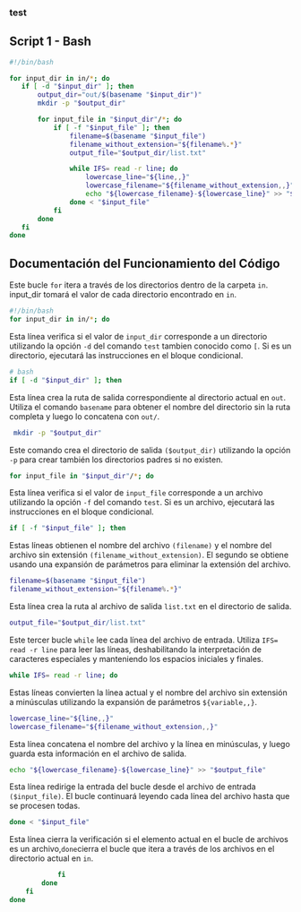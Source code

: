### test
## Script 1 - Bash
 ```Bash
#!/bin/bash

for input_dir in in/*; do
    if [ -d "$input_dir" ]; then
        output_dir="out/$(basename "$input_dir")"
        mkdir -p "$output_dir"

        for input_file in "$input_dir"/*; do
            if [ -f "$input_file" ]; then
                filename=$(basename "$input_file")
                filename_without_extension="${filename%.*}"
                output_file="$output_dir/list.txt"

                while IFS= read -r line; do
                    lowercase_line="${line,,}"
                    lowercase_filename="${filename_without_extension,,}"
                    echo "${lowercase_filename}-${lowercase_line}" >> "$output_file"
                done < "$input_file"
            fi
        done
    fi
done
 ```
## Documentación del Funcionamiento del Código
Este bucle  ```for``` itera a través de los directorios dentro de la carpeta ```in```. input_dir tomará el valor de cada directorio encontrado en ```in```.
```bash
#!/bin/bash
for input_dir in in/*; do
```
Esta línea verifica si el valor de  ```input_dir``` corresponde a un directorio utilizando la opción  ```-d``` del comando ```test``` tambien conocido como ```[```. Si es un directorio, ejecutará las instrucciones en el bloque condicional.
```bash
# bash
if [ -d "$input_dir" ]; then
```
Esta línea crea la ruta de salida correspondiente al directorio actual en ```out```. Utiliza el comando ```basename``` para obtener el nombre del directorio sin la ruta completa y luego lo concatena con ```out/```.
 ```Bash
  mkdir -p "$output_dir"
 ```
Este comando crea el directorio de salida ```($output_dir)``` utilizando la opción ```-p``` para crear también los directorios padres si no existen.
 ```Bash
 for input_file in "$input_dir"/*; do
 ```
Esta línea verifica si el valor de ```input_file``` corresponde a un archivo utilizando la opción ```-f``` del comando ```test```. Si es un archivo, ejecutará las instrucciones en el bloque condicional.
 ```Bash
if [ -f "$input_file" ]; then
```
Estas líneas obtienen el nombre del archivo  ```(filename)``` y el nombre del archivo sin extensión ```(filename_without_extension)```. El segundo se obtiene usando una expansión de parámetros para eliminar la extensión del archivo.
 ```Bash
filename=$(basename "$input_file")
filename_without_extension="${filename%.*}"
```
Esta línea crea la ruta al archivo de salida ```list.txt``` en el directorio de salida.
 ```Bash                
 output_file="$output_dir/list.txt"
 ```
Este tercer bucle  ```while``` lee cada línea del archivo de entrada. Utiliza  ```IFS= read -r line``` para leer las líneas, deshabilitando la interpretación de caracteres especiales y manteniendo los espacios iniciales y finales.
 ```Bash
while IFS= read -r line; do
```
Estas líneas convierten la línea actual y el nombre del archivo sin extensión a minúsculas utilizando la expansión de parámetros ```${variable,,}```.
 ```Bash
lowercase_line="${line,,}"
lowercase_filename="${filename_without_extension,,}"
```
Esta línea concatena el nombre del archivo y la línea en minúsculas, y luego guarda esta información en el archivo de salida.
 ```Bash
echo "${lowercase_filename}-${lowercase_line}" >> "$output_file"
```
Esta línea redirige la entrada del bucle desde el archivo de entrada ```($input_file)```. El bucle continuará leyendo cada línea del archivo hasta que se procesen todas.
 ```Bash
done < "$input_file"
```
Esta línea cierra la verificación si el elemento actual en el bucle de archivos es un archivo,```done```cierra el bucle que itera a través de los archivos en el directorio actual en ```in```.
```Bash
            fi
        done
    fi
done
```
